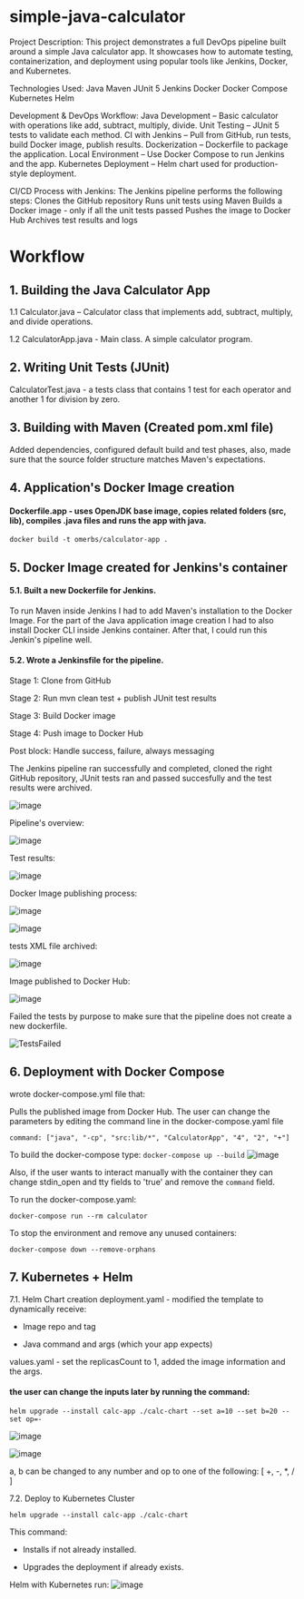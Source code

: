 # simple-java-calculator
Project Description:
This project demonstrates a full DevOps pipeline built around a simple Java calculator app. It showcases how to automate testing, containerization, and deployment using popular tools like Jenkins, Docker, and Kubernetes.

Technologies Used:
Java
Maven
JUnit 5
Jenkins
Docker
Docker Compose
Kubernetes
Helm

Development & DevOps Workflow:
Java Development – Basic calculator with operations like add, subtract, multiply, divide.
Unit Testing – JUnit 5 tests to validate each method.
CI with Jenkins – Pull from GitHub, run tests, build Docker image, publish results.
Dockerization – Dockerfile to package the application.
Local Environment – Use Docker Compose to run Jenkins and the app.
Kubernetes Deployment – Helm chart used for production-style deployment.

CI/CD Process with Jenkins:
The Jenkins pipeline performs the following steps:
Clones the GitHub repository
Runs unit tests using Maven
Builds a Docker image - only if all the unit tests passed
Pushes the image to Docker Hub
Archives test results and logs

# Workflow

## 1. Building the Java Calculator App

1.1 Calculator.java – Calculator class that implements add, subtract, multiply, and divide operations.

1.2 CalculatorApp.java - Main class. A simple calculator program.

## 2. Writing Unit Tests (JUnit)
CalculatorTest.java - a tests class that contains 1 test for each operator and another 1 for division by zero.

## 3. Building with Maven (Created pom.xml file)
Added dependencies, configured default build and test phases, also, made sure that the source folder structure matches Maven's expectations.

## 4. Application's Docker Image creation
#### Dockerfile.app - uses OpenJDK base image, copies related folders (src, lib), compiles .java files and runs the app with java.
```docker build -t omerbs/calculator-app .```


## 5. Docker Image created for Jenkins's container
#### 5.1. Built a new Dockerfile for Jenkins.
To run Maven inside Jenkins I had to add Maven's installation to the Docker Image.
For the part of the Java application image creation I had to also install Docker CLI inside Jenkins container.
After that, I could run this Jenkin's pipeline well.

#### 5.2. Wrote a Jenkinsfile for the pipeline.
Stage 1: Clone from GitHub

Stage 2: Run mvn clean test + publish JUnit test results

Stage 3: Build Docker image

Stage 4: Push image to Docker Hub

Post block: Handle success, failure, always messaging

The Jenkins pipeline ran successfully and completed, cloned the right GitHub repository, JUnit tests ran and passed succesfully and the test results were archived.

![image](https://github.com/user-attachments/assets/0ce72f57-17c1-4e36-884e-e71967c80509)

Pipeline's overview:

![image](https://github.com/user-attachments/assets/6545c06a-b971-4eb2-8a44-7b366f5c9a0e)

Test results:

![image](https://github.com/user-attachments/assets/fcb9582b-4de8-4d55-b6a9-494d51505111)

Docker Image publishing process:

![image](https://github.com/user-attachments/assets/66f407e6-0e5a-4f07-915c-66be52e1d2d6)

![image](https://github.com/user-attachments/assets/e20b338b-25cb-4324-b33f-ccd5a7441df4)

tests XML file archived:

![image](https://github.com/user-attachments/assets/511c52da-2dd0-4072-ac08-a20037e058d4)

Image published to Docker Hub:

![image](https://github.com/user-attachments/assets/37b2fddf-a6d8-4739-8476-6d6bec4a1029)

Failed the tests by purpose to make sure that the pipeline does not create a new dockerfile.

![TestsFailed](https://github.com/user-attachments/assets/9523ec40-0806-430f-a4c1-8ae5edd09872)



## 6. Deployment with Docker Compose

wrote docker-compose.yml file that:
 
Pulls the published image from Docker Hub.
The user can change the parameters by editing the command line in the docker-compose.yaml file

```command: ["java", "-cp", "src:lib/*", "CalculatorApp", "4", "2", "+"]```

To build the docker-compose type: ```docker-compose up --build``` 
![image](https://github.com/user-attachments/assets/32b1222d-aa18-41c1-b9c1-abd7147f895c)


Also, if the user wants to interact manually with the container they can change stdin_open and tty fields to 'true' and remove the ```command``` field.

To run the docker-compose.yaml:

```docker-compose run --rm calculator```

To stop the environment and remove any unused containers:

```docker-compose down --remove-orphans```

## 7. Kubernetes + Helm
7.1. Helm Chart creation
deployment.yaml - modified the template to dynamically receive:

- Image repo and tag

- Java command and args (which your app expects)

values.yaml - set the replicasCount to 1, added the image information and the args.

#### the user can change the inputs later by running the command:

```helm upgrade --install calc-app ./calc-chart --set a=10 --set b=20 --set op=-```

![image](https://github.com/user-attachments/assets/eb2f2611-81c5-477d-a3e0-ed36c8425afd)

![image](https://github.com/user-attachments/assets/27ed0d24-273a-4caf-b25f-f331c240c981)




a, b can be changed to any number and op to one of the following: [ +, -, *, / ]


7.2. Deploy to Kubernetes Cluster

```helm upgrade --install calc-app ./calc-chart```


This command:

- Installs if not already installed.

- Upgrades the deployment if already exists.


Helm with Kubernetes run:
![image](https://github.com/user-attachments/assets/d59c01ec-5da7-4e7c-9142-6d6c33ad3abf)















